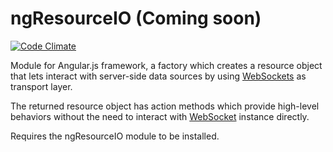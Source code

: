 ngResourceIO (Coming soon)
============
[![Code Climate](https://codeclimate.com/github/RomanMinkin/ngResourceIO.png)](https://codeclimate.com/github/RomanMinkin/ngResourceIO)

Module for Angular.js framework, a factory which creates a resource object that lets interact with server-side data sources by using  [WebSockets](http://en.wikipedia.org/wiki/WebSocket) as  transport layer.

The returned resource object has action methods which provide high-level behaviors without the need to interact with [WebSocket](http://en.wikipedia.org/wiki/WebSocket) instance directly.

Requires the ngResourceIO module to be installed.
